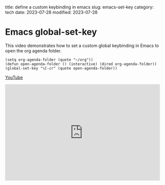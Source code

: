 title: define a custom keybinding in emacs
slug: emacs-set-key
category: tech
date: 2023-07-28
modified: 2023-07-28

# Emacs global-set-key

This video demonstrates how to set a custom global keybinding in Emacs to open the org agenda folder.

```
(setq org-agenda-folder (quote "~/org"))
(defun open-agenda-folder () (interactive) (dired org-agenda-folder))
(global-set-key "\C-cr" (quote open-agenda-folder))
```

[YouTube](https://youtu.be/LcvZbU7Okww)

<iframe width="100%" height="315" src="https://www.youtube.com/embed/LcvZbU7Okww" title="YouTube video player" frameborder="0" allow="accelerometer; autoplay; clipboard-write; encrypted-media; gyroscope; picture-in-picture; web-share" allowfullscreen></iframe>
